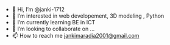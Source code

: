 - 👋 Hi, I’m @janki-1712
- 👀 I’m interested in web developement, 3D modeling , Python 
- 🌱 I’m currently learning BE in ICT
- 💞️ I’m looking to collaborate on ...
- 📫 How to reach me jankimaradia2001@gmail.com

<!---
janki-1712/janki-1712 is a ✨ special ✨ repository because its `README.md` (this file) appears on your GitHub profile.
You can click the Preview link to take a look at your changes.
--->
